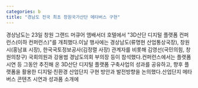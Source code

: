 ```yaml
---
categories: b
title: "경남도 전국 최초 창원국가산단 메타버스 구현"
---
```

경상남도는 23일 창원 그랜드 머큐어 앰배서더 호텔에서 "3D산단 디지털 플랫폼 컨퍼런스(이하 컨퍼런스)"를 개최했다.이날 행사에는 경상남도(류명현 산업통상국장), 창원시(홍남표 시장), 한국국토정보공사(김정렬 사장) 관계자를 비롯해 김영선(국민의힘, 창원의창구) 국회의원과 강용범 경남도의회 부의장 등이 참석했다.컨퍼런스에서는 플랫폼 시연 등 그동안 추진해 온 3D산단 디지털 플랫폼 구축사업의 성과를 공유하고, 향후 플랫폼을 활용한 디지털·친환경 산업단지 구현 방안과 발전방향을 논의했다.산업단지 메타버스 콘텐츠 시연과 성과품 소개에
